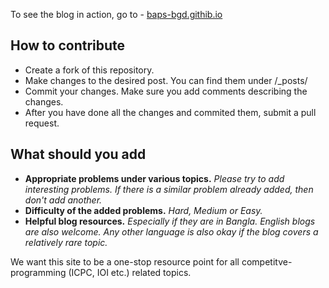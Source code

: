 To see the blog in action, go to - [baps-bgd.githib.io](https://baps-bgd.github.io)

## How to contribute
- Create a fork of this repository. 
- Make changes to the desired post. You can find them under /_posts/
- Commit your changes. Make sure you add comments describing the changes.
- After you have done all the changes and commited them, submit a pull request. 

## What should you add
- **Appropriate problems under various topics.** *Please try to add interesting problems. If there is a similar problem already added, then don't add another.*
- **Difficulty of the added problems.** *Hard, Medium or Easy.*
- **Helpful blog resources.** *Especially if they are in Bangla. English blogs are also welcome. Any other language is also okay if the blog covers a relatively rare topic.*

We want this site to be a one-stop resource point for all competitve-programming (ICPC, IOI etc.) related topics.
